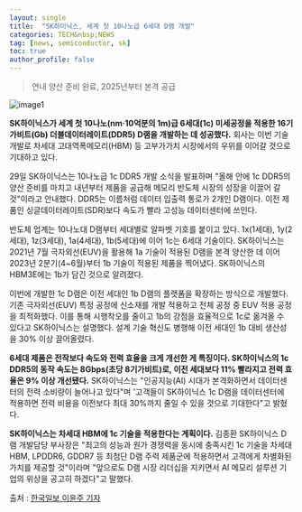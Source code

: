 ```yaml
---
layout: single
title:  "SK하이닉스, 세계 첫 10나노급 6세대 D램 개발"
categories: TECH&nbsp;NEWS
tag: [news, semiconductor, sk]
toc: true
author_profile: false
---
```



> 연내 양산 준비 완료, 2025년부터 본격 공급



![image1](https://imgnews.pstatic.net/image/469/2024/08/29/0000820437_001_20240830061228540.jpg?type=w647)



**SK하이닉스가 세계 첫 10나노(nm·10억분의 1m)급 6세대(1c) 미세공정을 적용한 16기가비트(Gb) 더블데이터레이트(DDR5) D램을 개발하는 데 성공했다.** 회사는 이번 기술 개발로 차세대 고대역폭메모리(HBM) 등 고부가가치 시장에서의 우위를 이어갈 것으로 기대하고 있다.



29일 SK하이닉스는 10나노급 1c DDR5 개발 소식을 발표하며 "올해 안에 1c DDR5의 양산 준비를 마치고 내년부터 제품을 공급해 메모리 반도체 시장의 성장을 이끌어 갈 것"이라고 안내했다. DDR5는 이름처럼 데이터 입출력 통로가 2개인 D램이다. 이전 제품인 싱글데이터레이트(SDR)보다 속도가 빨라 고성능 데이터센터에 쓰인다.



반도체 업계는 10나노대 D램부터 세대별로 알파벳 기호를 붙이고 있다. 1x(1세대), 1y(2세대), 1z(3세대), 1a(4세대), 1b(5세대)에 이어 1c는 6세대 기술이다. SK하이닉스는 2021년 7월 극자외선(EUV)을 활용해 1a 기술이 적용된 D램을 본격 양산한 데 이어 2023년 2분기(4~6월)부터 1b 기술이 적용된 제품을 찍어냈다. SK하이닉스의 HBM3E에는 1b가 담긴 것으로 알려졌다.



이번에 개발한 1c D램은 이전 세대인 1b D램의 플랫폼을 확장하는 방식으로 개발했다. 기존 극자외선(EUV) 특정 공정에 신소재를 개발 적용하고 전체 공정 중 EUV 적용 공정을 최적화했다. 이를 통해 시행착오를 줄이고 1b의 강점을 효율적으로 1c로 옮겨올 수 있다고 SK하이닉스는 설명했다. 설계 기술 혁신도 병행해 이전 세대인 1b 대비 생산성을 30% 이상 끌어올렸다.



**6세대 제품은 전작보다 속도와 전력 효율을 크게 개선한 게 특징이다. SK하이닉스의 1c DDR5의 동작 속도는 8Gbps(초당 8기가비트)로, 이전 세대보다 11% 빨라지고 전력 효율은 9% 이상 개선됐다.** SK하이닉스는 "인공지능(AI) 시대가 본격화하면서 데이터센터의 전력 소비량이 늘어나고 있다"며 '고객들이 SK하이닉스 1c D램을 데이터센터에 적용하면 전력 비용을 이전보다 최대 30%까지 줄일 수 있을 것으로 기대한다"고 밝혔다.



**SK하이닉스는 차세대 HBM에 1c 기술을 적용한다는 계획이다.** 김종환 SK하이닉스 D램 개발담당 부사장은 "최고의 성능과 원가 경쟁력을 동시에 충족시킨 1c 기술을 차세대 HBM, LPDDR6, GDDR7 등 최첨단 D램 주력 제품군에 적용하면서 고객에게 차별화된 가치를 제공할 것"이라며 "앞으로도 D램 시장 리더십을 지키면서 AI 메모리 설루션 기업의 위상을 공고히 하겠다"고 말했다.



출처 : [한국일보 이윤주 기자](https://n.news.naver.com/mnews/article/469/0000820437?rc=N&ntype=RANKING)

